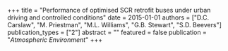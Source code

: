 +++
title = "Performance of optimised SCR retrofit buses under urban driving and controlled conditions"
date = 2015-01-01
authors = ["D.C. Carslaw", "M. Priestman", "M.L. Williams", "G.B. Stewart", "S.D. Beevers"]
publication_types = ["2"]
abstract = ""
featured = false
publication = "*Atmospheric Environment*"
+++

